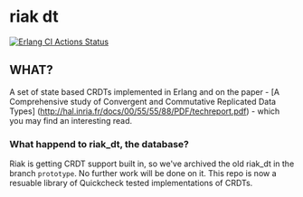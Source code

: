 # riak dt

[![Erlang CI Actions Status](https://github.com/basho/riak_dt/workflows/erlang/badge.svg)](https://github.com/basho/riak_dt/actions)


## WHAT?

A set of state based CRDTs implemented in Erlang and  on the paper -
[A Comprehensive study of Convergent and Commutative Replicated Data Types]
(http://hal.inria.fr/docs/00/55/55/88/PDF/techreport.pdf) - which you
may find an interesting read.

### What happend to riak_dt, the database?

Riak is getting CRDT support built in, so we've archived the old
riak_dt in the branch `prototype`. No further work will be done on
it. This repo is now a resuable library of Quickcheck tested
implementations of CRDTs.

